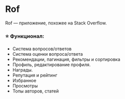 # Rof 



Rof — приложение, похожее на Stack Overflow.

### ⭐ Функционал:

- Система вопросов/ответов
- Система оценки вопроса/ответа
- Рекомендации, пагинация, фильтры и сортировка
- Профиль, редактирование профиля.
- Награды.
- Репутация и рейтинг
- Избранное
- Просмотры
- Топы авторов, статей

